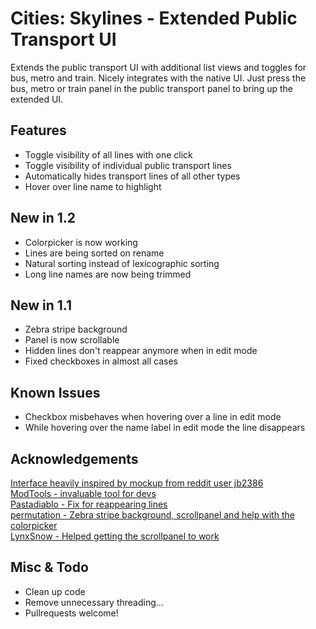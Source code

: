 # Cities: Skylines - Extended Public Transport UI
Extends the public transport UI with additional list views and toggles for bus, metro and train. Nicely integrates with the native UI. Just press the bus, metro or train panel in the public transport panel to bring up the extended UI.

## Features
* Toggle visibility of all lines with one click
* Toggle visibility of individual public transport lines
* Automatically hides transport lines of all other types
* Hover over line name to highlight

## New in 1.2
* Colorpicker is now working
* Lines are being sorted on rename
* Natural sorting instead of lexicographic sorting
* Long line names are now being trimmed

## New in 1.1
* Zebra stripe background
* Panel is now scrollable
* Hidden lines don't reappear anymore when in edit mode
* Fixed checkboxes in almost all cases

## Known Issues
* Checkbox misbehaves when hovering over a line in edit mode
* While hovering over the name label in edit mode the line disappears

## Acknowledgements
[Interface heavily inspired by mockup from reddit user jb2386](http://www.reddit.com/r/CitiesSkylines/comments/2zjrlq/my_suggestion_for_improving_the_transportline/)  
[ModTools - invaluable tool for devs](http://steamcommunity.com/sharedfiles/filedetails/?id=409520576)  
[Pastadiablo - Fix for reappearing lines](https://github.com/pastadiablo)  
[permutation - Zebra stripe background, scrollpanel and help with the colorpicker](https://github.com/githubpermutation)  
[LynxSnow - Helped getting the scrollpanel to work](http://www.reddit.com/user/LynxSnow)

## Misc & Todo
* Clean up code
* Remove unnecessary threading...
* Pullrequests welcome!
